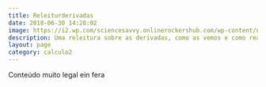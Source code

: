 ```yaml
---
title: Releiturderivadas
date: 2018-06-30 14:28:02
image: https://i2.wp.com/sciencesavvy.onlinerockershub.com/wp-content/uploads/2016/06/what-is-the-origin-of-calculus-and-its-applications.jpg?fit=1024%2C512&ssl=1
description: Uma releitura sobre as derivadas, como as vemos e como realmente são!
layout: page
category: calculo2
---
```


Conteúdo muito legal ein fera